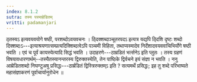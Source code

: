 ```yaml
---
index: 8.1.2
sutra: तस्य परमाम्रेडितम्‌
vritti: padamanjari
---
```


 ठ्तस्यऽ इत्यवयवयोगे षष्ठी, परशब्दोऽवयवचनः । ठ्दिक्शब्दाञ्चूतरपदऽ इत्यत्र यद्यपि ठ्दिशि दृष्टः शब्दो दिक्शब्दःऽ---इत्याश्रयणात्सम्प्रत्यदिक्शिब्दत्वेऽपि पञ्चमी विहिता, तथाप्यस्मादेव निर्देशादवयववाचिभिर्योगे षष्ठी भवति । एवं च पूर्वं कायस्येत्यादि सिद्धं भवति । उदाहरणे---ठाम्रडितं भर्त्सनेऽ इति प्लुतः । तस्य ग्रहणं विषयावधारणार्थम्--तस्यैतस्यानन्तरस्य द्विरुक्तस्येति, तेन पाष्ठिके द्विर्वचने इयं संज्ञा न भवति । ननु आम्रेडितशब्दो निघण्टुअषु प्रसिद्धः---ठार्म्रडितं द्विस्त्रिरुक्तम्ऽ इति ? सत्यमर्थे प्रसिद्धः; इह तु शब्दे परिभाष्यते  महासंज्ञाकरणं पूर्वाचार्यानुरोधेन ॥
